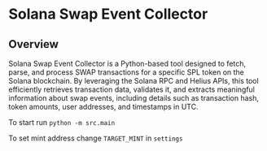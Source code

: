 # Solana Swap Event Collector

## Overview

Solana Swap Event Collector is a Python-based tool designed to fetch, parse, and process SWAP transactions for a specific SPL token on the Solana blockchain. By leveraging the Solana RPC and Helius APIs, this tool efficiently retrieves transaction data, validates it, and extracts meaningful information about swap events, including details such as transaction hash, token amounts, user addresses, and timestamps in UTC.

To start run `python -m src.main`

To set mint address change `TARGET_MINT` in `settings`
